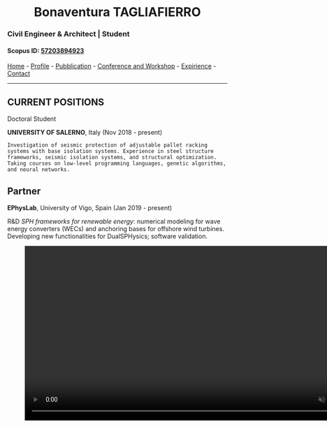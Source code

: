 
#  <center> Bonaventura TAGLIAFIERRO <center> #

###  Civil Engineer & Architect | Student 

####  Scopus ID: [57203894923](https://www.scopus.com/authid/detail.uri?authorId=57203894923) ####

[Home](README.md) - [Profile](PAGES/PROFILE/profile.md) - [Pubblication](http://www.google.it) - [Conference and Workshop](http://www.google.it) - [Expirience](http://www.google.it) - [Contact](http://www.google.it) 
___

## CURRENT POSITIONS
Doctoral Student

**UNIVERSITY OF SALERNO**, Italy (Nov 2018 - present)
 ```
Investigation of seismic protection of adjustable pallet racking systems with base isolation systems. Experience in steel structure frameworks, seismic isolation systems, and structural optimization. Taking courses on low-level programming languages, genetic algorithms, and neural networks.
```
## Partner

**EPhysLab**, University of Vigo, Spain (Jan 2019 - present)
  
R&D _SPH frameworks for renewable energy_: numerical modeling for wave energy converters (WECs) and anchoring bases for offshore wind turbines. Developing new functionalities for DualSPHysics; software validation.
  

<figure class="video_container">
  <video width="800" controls="true" allowfullscreen="true" autoplay="true" loop="loop" muted="muted">
    <source src="video/CaseDambreak_Thumbnail.mp4" type="video/mp4">
  </video>
</figure>
  



